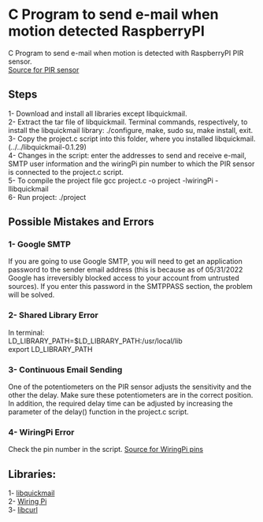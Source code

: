 # C Program to send e-mail when motion detected RaspberryPI
C Program to send e-mail when motion is detected with RaspberryPI PIR sensor.<br/>
[Source for PIR sensor](https://projects.raspberrypi.org/en/projects/physical-computing/11)

## Steps
1- Download and install all libraries except libquickmail.<br/>
2- Extract the tar file of libquickmail. Terminal commands, respectively, to install the libquickmail library: ./configure, make, sudo su, make install, exit.<br/>
3- Copy the project.c script into this folder, where you installed libquickmail. (../../libquickmail-0.1.29)<br/>
4- Changes in the script: enter the addresses to send and receive e-mail, SMTP user information and the wiringPi pin number to which the PIR sensor is connected to the project.c script.<br/>
5- To compile the project file gcc project.c -o project -lwiringPi -llibquickmail<br/>
6- Run project: ./project

## Possible Mistakes and Errors
### 1- Google SMTP
If you are going to use Google SMTP, you will need to get an application password to the sender email address (this is because as of 05/31/2022 Google has irreversibly blocked access to your account from untrusted sources). If you enter this password in the SMTPPASS section, the problem will be solved.

### 2- Shared Library Error 
In terminal:<br/>
LD_LIBRARY_PATH=$LD_LIBRARY_PATH:/usr/local/lib<br/>
export LD_LIBRARY_PATH

### 3- Continuous Email Sending
One of the potentiometers on the PIR sensor adjusts the sensitivity and the other the delay. Make sure these potentiometers are in the correct position. In addition, the required delay time can be adjusted by increasing the parameter of the delay() function in the project.c script.

### 4- WiringPi Error
Check the pin number in the script. [Source for WiringPi pins](http://wiringpi.com/pins/)

## Libraries: 
1- [libquickmail](https://sourceforge.net/projects/libquickmail/)<br/>
2- [Wiring Pi](http://wiringpi.com/download-and-install/)<br/>
3- [libcurl](https://curl.se/libcurl/)<br/>

